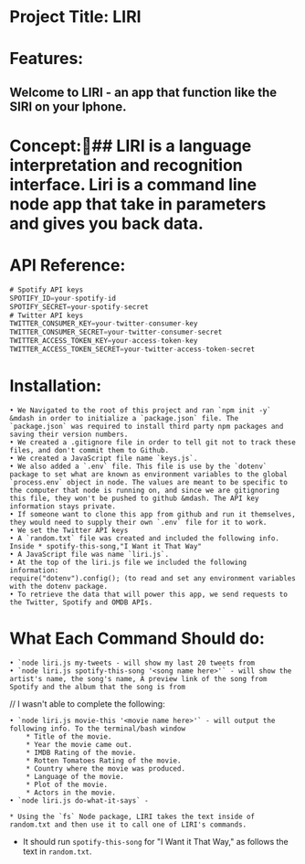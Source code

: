 # Project Title: LIRI

# Features: 
## Welcome to LIRI - an app that function like the SIRI on your Iphone.

# Concept:## LIRI is a language interpretation and recognition interface. Liri is a command line node app that take in parameters and gives you back data.



# API Reference: 
```js
# Spotify API keys
SPOTIFY_ID=your-spotify-id
SPOTIFY_SECRET=your-spotify-secret
# Twitter API keys
TWITTER_CONSUMER_KEY=your-twitter-consumer-key
TWITTER_CONSUMER_SECRET=your-twitter-consumer-secret
TWITTER_ACCESS_TOKEN_KEY=your-access-token-key
TWITTER_ACCESS_TOKEN_SECRET=your-twitter-access-token-secret
```



# Installation: 

	• We Navigated to the root of this project and ran `npm init -y` &mdash in order to initialize a `package.json` file. The `package.json` was required to install third party npm packages and saving their version numbers. 
	• We created a .gitignore file in order to tell git not to track these files, and don't commit them to Github.
	• We created a JavaScript file name `keys.js`.
	• We also added a `.env` file. This file is use by the `dotenv` package to set what are known as environment variables to the global `process.env` object in node. The values are meant to be specific to the computer that node is running on, and since we are gitignoring this file, they won't be pushed to github &mdash. The API key information stays private.
	• If someone want to clone this app from github and run it themselves, they would need to supply their own `.env` file for it to work.
	• We set the Twitter API keys
	• A `random.txt` file was created and included the following info. Inside * spotify-this-song,"I Want it That Way"
	• A JavaScript file was name `liri.js`.
	• At the top of the liri.js file we included the following information: 
	require("dotenv").config(); (to read and set any environment variables with the dotenv package.
	• To retrieve the data that will power this app, we send requests to the Twitter, Spotify and OMDB APIs.

# What Each Command Should do:
	• `node liri.js my-tweets - will show my last 20 tweets from
	• `node liri.js spotify-this-song '<song name here>'` - will show the artist's name, the song's name, A preview link of the song from Spotify and the album that the song is from


// I wasn't able to complete the following: 

	• `node liri.js movie-this '<movie name here>'` - will output the following info. To the terminal/bash window
		* Title of the movie.
		* Year the movie came out.
		* IMDB Rating of the movie.
		* Rotten Tomatoes Rating of the movie.
		* Country where the movie was produced.
		* Language of the movie.
		* Plot of the movie.
		* Actors in the movie.
	• `node liri.js do-what-it-says` - 
	
	* Using the `fs` Node package, LIRI takes the text inside of random.txt and then use it to call one of LIRI's commands.
	

* It should run `spotify-this-song` for "I Want it That Way," as follows the text in `random.txt`.
